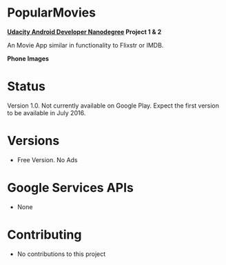 # PopularMovies
<b><a href="https://www.udacity.com/course/android-developer-nanodegree--nd801">Udacity Android Developer Nanodegree</a> Project 1 &amp; 2 </b>

An Movie App similar in functionality to Flixstr or IMDB.

<b>Phone Images</b>
<br>

# Status
Version 1.0. Not currently available on Google Play. Expect the first version to be available in July 2016.

# Versions
* Free Version. No Ads

# Google Services APIs
* None

# Contributing<br>
* No contributions to this project

